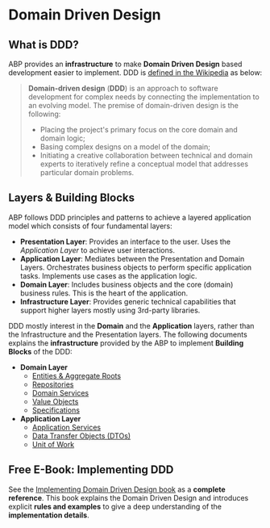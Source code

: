# Domain Driven Design

## What is DDD?

ABP provides an **infrastructure** to make **Domain Driven Design** based development easier to implement. DDD is [defined in the Wikipedia](https://en.wikipedia.org/wiki/Domain-driven_design) as below:

> **Domain-driven design** (**DDD**) is an approach to software development for complex needs by connecting the implementation to an evolving model. The premise of domain-driven design is the following:
>
> - Placing the project's primary focus on the core domain and domain logic;
> - Basing complex designs on a model of the domain;
> - Initiating a creative collaboration between technical and domain experts to iteratively refine a conceptual model that addresses particular domain problems.

## Layers & Building Blocks

ABP follows DDD principles and patterns to achieve a layered application model which consists of four fundamental layers:

- **Presentation Layer**: Provides an interface to the user. Uses the *Application Layer* to achieve user interactions.
- **Application Layer**: Mediates between the Presentation and Domain Layers. Orchestrates business objects to perform specific application tasks. Implements use cases as the application logic.
- **Domain Layer**: Includes business objects and the core (domain) business rules. This is the heart of the application.
- **Infrastructure Layer**: Provides generic technical capabilities that support higher layers mostly using 3rd-party libraries.

DDD mostly interest in the **Domain** and the **Application** layers, rather than the Infrastructure and the Presentation layers. The following documents explains the **infrastructure** provided by the ABP to implement **Building Blocks** of the DDD:

* **Domain Layer**
  * [Entities & Aggregate Roots](./entities.md)
  * [Repositories](./repositories.md)
  * [Domain Services](./domain-services.md)
  * [Value Objects](./value-objects.md)
  * [Specifications](./specifications.md)
* **Application Layer**
  * [Application Services](./application-services.md)
  * [Data Transfer Objects (DTOs)](./data-transfer-objects.md)
  * [Unit of Work](./unit-of-work.md)

## Free E-Book: Implementing DDD

See the [Implementing Domain Driven Design book](https://abp.io/books/implementing-domain-driven-design) as a **complete reference**. This book explains the Domain Driven Design and introduces explicit **rules and examples** to give a deep understanding of the **implementation details**.